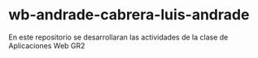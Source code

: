 # wb-andrade-cabrera-luis-andrade
En este repositorio se desarrollaran las actividades de la clase de Aplicaciones Web GR2
